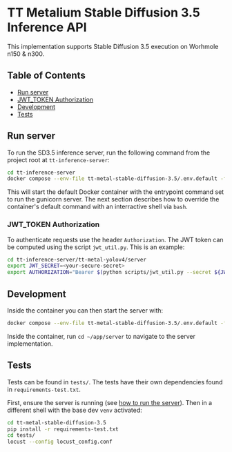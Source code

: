 # TT Metalium Stable Diffusion 3.5 Inference API

This implementation supports Stable Diffusion 3.5 execution on Worhmole n150 & n300.


## Table of Contents
- [Run server](#run-server)
- [JWT_TOKEN Authorization](#jwt_token-authorization)
- [Development](#development)
- [Tests](#tests)


## Run server
To run the SD3.5 inference server, run the following command from the project root at `tt-inference-server`:
```bash
cd tt-inference-server
docker compose --env-file tt-metal-stable-diffusion-3.5/.env.default -f tt-metal-stable-diffusion-3.5/docker-compose.yaml up --build
```

This will start the default Docker container with the entrypoint command set to run the gunicorn server. The next section describes how to override the container's default command with an interractive shell via `bash`.


### JWT_TOKEN Authorization

To authenticate requests use the header `Authorization`. The JWT token can be computed using the script `jwt_util.py`. This is an example:
```bash
cd tt-inference-server/tt-metal-yolov4/server
export JWT_SECRET=<your-secure-secret>
export AUTHORIZATION="Bearer $(python scripts/jwt_util.py --secret ${JWT_SECRET?ERROR env var JWT_SECRET must be set} encode '{"team_id": "tenstorrent", "token_id":"debug-test"}')"
```


## Development
Inside the container you can then start the server with:
```bash
docker compose --env-file tt-metal-stable-diffusion-3.5/.env.default -f tt-metal-stable-diffusion-3.5/docker-compose.yaml run --rm --build inference_server /bin/bash
```

Inside the container, run `cd ~/app/server` to navigate to the server implementation.


## Tests
Tests can be found in `tests/`. The tests have their own dependencies found in `requirements-test.txt`.

First, ensure the server is running (see [how to run the server](#run-server)). Then in a different shell with the base dev `venv` activated:
```bash
cd tt-metal-stable-diffusion-3.5
pip install -r requirements-test.txt
cd tests/
locust --config locust_config.conf
```
